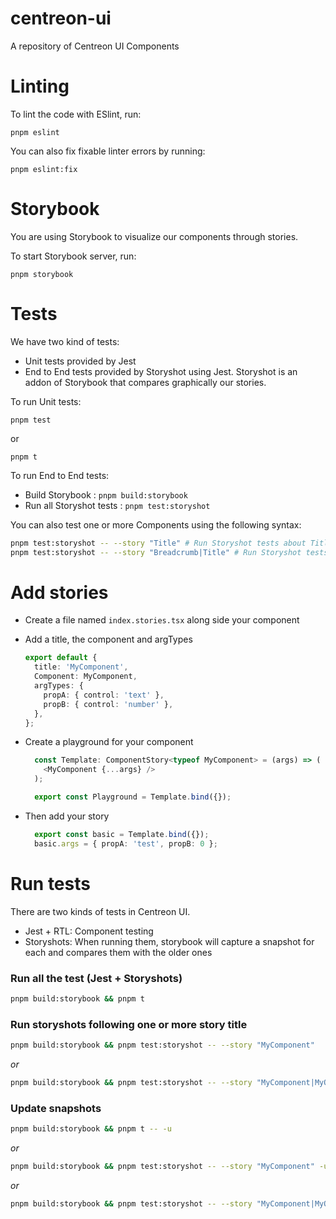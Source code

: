 # centreon-ui

A repository of Centreon UI Components

# Linting

To lint the code with ESlint, run:

`pnpm eslint`

You can also fix fixable linter errors by running:

`pnpm eslint:fix`

# Storybook

You are using Storybook to visualize our components through stories.

To start Storybook server, run:

`pnpm storybook`

# Tests

We have two kind of tests:
 - Unit tests provided by Jest
 - End to End tests provided by Storyshot using Jest. Storyshot is an addon of Storybook that compares graphically our stories.

To run Unit tests:

`pnpm test`

or

`pnpm t`

To run End to End tests:
  - Build Storybook : `pnpm build:storybook`
  - Run all Storyshot tests : `pnpm test:storyshot`

You can also test one or more Components using the following syntax:

```bash
pnpm test:storyshot -- --story "Title" # Run Storyshot tests about Title component
pnpm test:storyshot -- --story "Breadcrumb|Title" # Run Storyshot tests about Title and Breadcrumb components
```


# Add stories

- Create a file named `index.stories.tsx` along side your component
      
- Add a title, the component and argTypes
  
  ```typescript
  export default {
    title: 'MyComponent',
    Component: MyComponent,
    argTypes: {
      propA: { control: 'text' },
      propB: { control: 'number' },
    },
  };
  ```

- Create a playground for your component

  ```typescript
    const Template: ComponentStory<typeof MyComponent> = (args) => (
      <MyComponent {...args} />
    );

    export const Playground = Template.bind({});
  ```

- Then add your story

  ```typescript
    export const basic = Template.bind({});
    basic.args = { propA: 'test', propB: 0 };
  ```

# Run tests

There are two kinds of tests in Centreon UI.
- Jest + RTL: Component testing
- Storyshots: When running them, storybook will capture a snapshot for each and compares them with the older ones


### Run all the test (Jest + Storyshots)

```bash
pnpm build:storybook && pnpm t
```

### Run storyshots following one or more story title</Typography>

```bash
pnpm build:storybook && pnpm test:storyshot -- --story "MyComponent"
```
_or_
```bash
pnpm build:storybook && pnpm test:storyshot -- --story "MyComponent|MyOtherComponent"
```
   

### Update snapshots

```bash
pnpm build:storybook && pnpm t -- -u
```
_or_
```bash
pnpm build:storybook && pnpm test:storyshot -- --story "MyComponent" -u
```
_or_
```bash
pnpm build:storybook && pnpm test:storyshot -- --story "MyComponent|MyOtherComponent" -u
```
